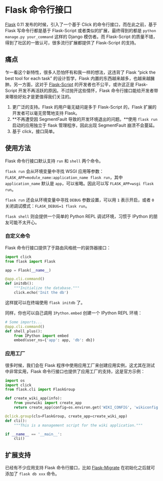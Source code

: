 # Flask 命令行接口

[Flask][Flask] 0.11 发布的时候，引入了一个基于 Click 的命令行接口，而在此之前，基于 Flask 写命令行都是基于 Flask-Script 或者类似的扩展，最终得到的都是 ``python manage.py your_command`` 这样的 Django 模仿者。而 Flask-Script 的质量不错，得到了社区的一致认可，很多流行扩展都提供了 Flask-Script 的支持。

## 痛点

乍一看这个新特性，很多人恐怕怀有和我一样的想法，这违背了 Flask “pick the best tool for each task” 的设计哲学，Flask 内置的东西越来越多，也越来越臃肿。另一方面，这对于 [Flask-Script][Flask-Script] 的开发者也不公平，或许这正是 Flask-Script 开发不再活跃的原因。不过抛开这些情怀，Flask 命令行接口能给开发者带来哪些好处才是更值得我们关注的。

1. 更广泛的支持。Flask 的用户毫无疑问是多于 Flask-Script 的，Flask 扩展的开发者可以毫无旁鹜地支持 Flask。
2. **不再遭受因 SegmentFault 导致的开发环境退出的问题。**使用 ``flask run`` 启动的应用独立于 flask 管理程序，因此出现 SegmentFault 崩溃不会蔓延。
3. 基于 click，接口简单。

## 使用方法

Flask 命令行接口默认支持 ``run`` 和 ``shell`` 两个命令。

``flask run`` 会从环境变量中寻找 WSGI 应用等参数：``FLASK_APP=module_name:application_name flask run``，其中 ``application_name`` 默认是 ``app``，可以省略。因此可以写 ``FLASK_APP=wsgi flask run``。

``flask run`` 还会从环境变量中寻找 ``DEBUG`` 参数设置，可以用 ``1`` 表示开启，或者 ``0`` 关闭调试模式：``FLASK_DEBUG=1 flask run``。

``flask shell`` 则会提供一个简单的 Python REPL 调试环境，习惯于 IPython 的朋友可能不太开心。

### 自定义命令

Flask 命令行接口提供了于路由风格统一的装饰器接口：

```py
import click
from flask import Flask

app = Flask(__name__)

@app.cli.command()
def initdb():
    """Initialize the database."""
    click.echo('Init the db')
```

这样就可以在终端使用 ``flask initdb`` 了。

同样，你也可以自己调用 ``IPython.embed`` 创建一个 IPython REPL 环境：

```py
# Some imports...
@app.cli.command()
def shell_plus():
    from IPython import embed
    embed(user_ns={'app': app, 'db': db})
```

### 应用工厂

很多时候，我们会在 Flask 程序中使用应用工厂来创建应用实例，这尤其在测试中非常实用，Flask 命令行接口也提供了应用工厂的支持，这是官方示例：

```py
import os
import click
from flask.cli import FlaskGroup

def create_wiki_app(info):
    from yourwiki import create_app
    return create_app(config=os.environ.get('WIKI_CONFIG', 'wikiconfig.py'))

@click.group(cls=FlaskGroup, create_app=create_wiki_app)
def cli():
    """This is a management script for the wiki application."""

if __name__ == '__main__':
    cli()
```

## 扩展支持

已经有不少应用支持 Flask 命令行接口，比如 [Flask-Migrate][Flask-Migrate] 在初始化之后就可添加了 ``flask db xxx`` 命令。

[Flask-Migrate]: https://github.com/miguelgrinberg/flask-migrate
[Flask-Script]: https://github.com/smurfix/flask-script
[Flask]: https://github.com/pallets/flask
